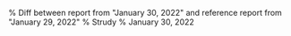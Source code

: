 % Diff between report from "January 30, 2022" and reference report from "January 29, 2022"
% Strudy
% January 30, 2022


